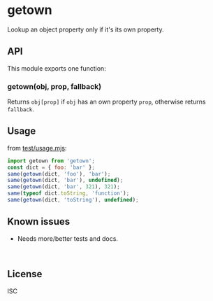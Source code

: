 ﻿
<!--#echo json="package.json" key="name" underline="=" -->
getown
======
<!--/#echo -->

<!--#echo json="package.json" key="description" -->
Lookup an object property only if it&#39;s its own property.
<!--/#echo -->



API
---

This module exports one function:

### getown(obj, prop, fallback)

Returns `obj[prop]` if `obj` has an own property `prop`,
otherwise returns `fallback`.



Usage
-----

from [test/usage.mjs](test/usage.mjs):

<!--#include file="test/usage.mjs" transform="mjsUsageDemo1802" -->
<!--#verbatim lncnt="9" -->
```javascript
import getown from 'getown';
const dict = { foo: 'bar' };
same(getown(dict, 'foo'), 'bar');
same(getown(dict, 'bar'), undefined);
same(getown(dict, 'bar', 321), 321);
same(typeof dict.toString, 'function');
same(getown(dict, 'toString'), undefined);
```
<!--/include-->


<!--#toc stop="scan" -->



Known issues
------------

* Needs more/better tests and docs.




&nbsp;


License
-------
<!--#echo json="package.json" key=".license" -->
ISC
<!--/#echo -->
